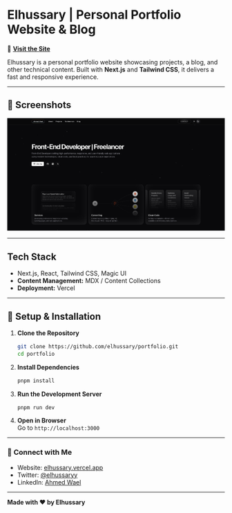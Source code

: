 
# Elhussary | Personal Portfolio Website & Blog

🚀 **[Visit the Site](https://elhussary.vercel.app/)**  

Elhussary is a personal portfolio website showcasing projects, a blog, and other technical content. Built with **Next.js** and **Tailwind CSS**, it delivers a fast and responsive experience.

---

## 📸 **Screenshots**
![Screenshot](/preview.png)

---

## **Tech Stack**

- Next.js, React, Tailwind CSS, Magic UI
- **Content Management:** MDX / Content Collections
- **Deployment:** Vercel

---

## 🔧 **Setup & Installation**
1. **Clone the Repository**  
   ```sh
   git clone https://github.com/elhussary/portfolio.git
   cd portfolio
   ```
2. **Install Dependencies**  
   ```sh
   pnpm install
   ```
3. **Run the Development Server**  
   ```sh
   pnpm run dev
   ```
4. **Open in Browser**  
   Go to `http://localhost:3000`

---

### 🔗 **Connect with Me**
- Website: [elhussary.vercel.app](https://elhussary.vercel.app/)  
- Twitter: [@elhussaryy](https://X.com/elhussaryy)  
- LinkedIn: [Ahmed Wael](https://www.linkedin.com/in/elhussary2003)  

---

**Made with ❤️ by Elhussary**  
